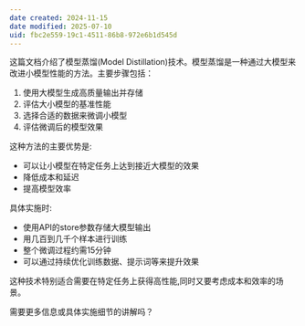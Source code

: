 ```yaml
---
date created: 2024-11-15
date modified: 2025-07-10
uid: fbc2e559-19c1-4511-86b8-972e6b1d545d
---
```


这篇文档介绍了模型蒸馏(Model Distillation)技术。模型蒸馏是一种通过大模型来改进小模型性能的方法。主要步骤包括：

1. 使用大模型生成高质量输出并存储
2. 评估大小模型的基准性能
3. 选择合适的数据来微调小模型
4. 评估微调后的模型效果

这种方法的主要优势是:

- 可以让小模型在特定任务上达到接近大模型的效果
- 降低成本和延迟
- 提高模型效率

具体实施时:

- 使用API的store参数存储大模型输出
- 用几百到几千个样本进行训练
- 整个微调过程约需15分钟
- 可以通过持续优化训练数据、提示词等来提升效果

这种技术特别适合需要在特定任务上获得高性能,同时又要考虑成本和效率的场景。

需要更多信息或具体实施细节的讲解吗？
